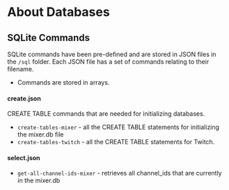 # About Databases

## SQLite Commands
SQLite commands have been pre-defined and are stored in JSON files in the `/sql` folder. Each JSON file has a set of commands relating to their filename.
  - Commands are stored in arrays.

#### create.json
CREATE TABLE commands that are needed for initializing databases.
  - `create-tables-mixer` - all the CREATE TABLE statements for initializing the mixer.db file
  - `create-tables-twitch` - all the CREATE TABLE statements for Twitch.

#### select.json
 - `get-all-channel-ids-mixer` - retrieves all channel_ids that are currently in the mixer.db
